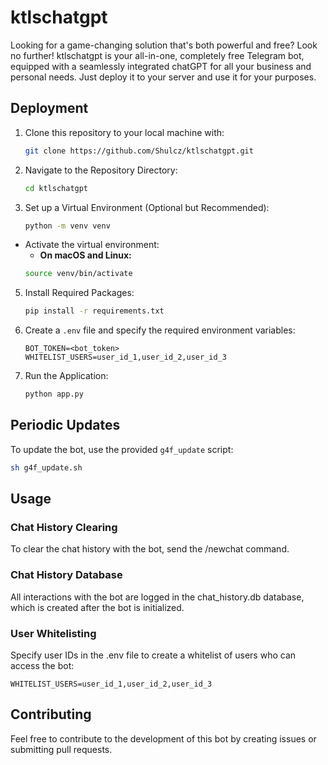 # ktlschatgpt

Looking for a game-changing solution that's both powerful and free? Look no further! ktlschatgpt is your all-in-one, completely free Telegram bot, equipped with a seamlessly integrated chatGPT for all your business and personal needs.
Just deploy it to your server and use it for your purposes.

## Deployment

1. Clone this repository to your local machine with:

   ```bash
   git clone https://github.com/Shulcz/ktlschatgpt.git
   ```

2. Navigate to the Repository Directory:

   ```bash
   cd ktlschatgpt
   ```

3. Set up a Virtual Environment (Optional but Recommended):
   ```sh
   python -m venv venv
   ```

- Activate the virtual environment:
  - **On macOS and Linux:**
  ```sh
  source venv/bin/activate
  ```

5. Install Required Packages:

   ```sh
   pip install -r requirements.txt

   ```

6. Create a `.env` file and specify the required environment variables:

   ```env
   BOT_TOKEN=<bot_token>
   WHITELIST_USERS=user_id_1,user_id_2,user_id_3
   ```

7. Run the Application:
   ```sh
   python app.py
   ```

## Periodic Updates

To update the bot, use the provided `g4f_update` script:

```bash
sh g4f_update.sh
```

## Usage

### Chat History Clearing

To clear the chat history with the bot, send the /newchat command.

### Chat History Database

All interactions with the bot are logged in the chat_history.db database, which is created after the bot is initialized.

### User Whitelisting

Specify user IDs in the .env file to create a whitelist of users who can access the bot:

```env
WHITELIST_USERS=user_id_1,user_id_2,user_id_3
```

## Contributing

Feel free to contribute to the development of this bot by creating issues or submitting pull requests.
